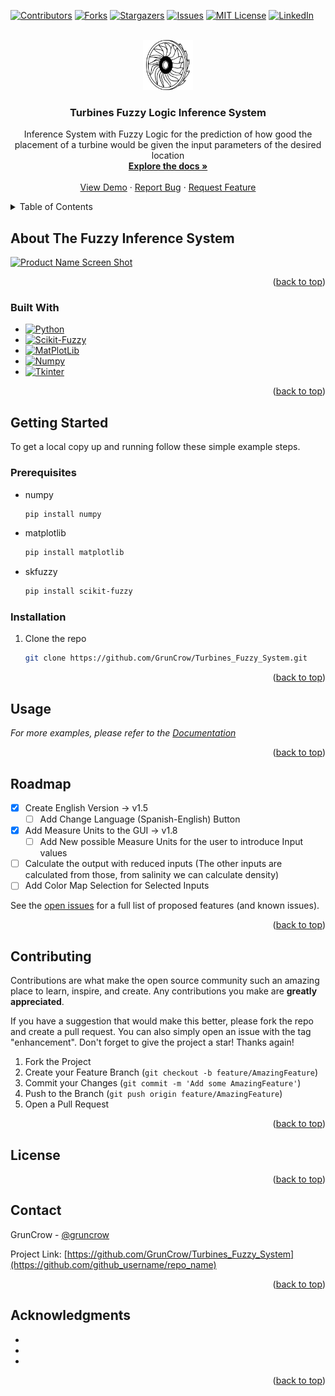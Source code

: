 <!-- Improved compatibility of back to top link: See: https://github.com/othneildrew/Best-README-Template/pull/73 -->
<a name="readme-top"></a>
<!--
*** Thanks for checking out the Best-README-Template. If you have a suggestion
*** that would make this better, please fork the repo and create a pull request
*** or simply open an issue with the tag "enhancement".
*** Don't forget to give the project a star!
*** Thanks again! Now go create something AMAZING! :D
-->



<!-- PROJECT SHIELDS -->
<!--
*** I'm using markdown "reference style" links for readability.
*** Reference links are enclosed in brackets [ ] instead of parentheses ( ).
*** See the bottom of this document for the declaration of the reference variables
*** for contributors-url, forks-url, etc. This is an optional, concise syntax you may use.
*** https://www.markdownguide.org/basic-syntax/#reference-style-links
-->
[![Contributors][contributors-shield]][contributors-url]
[![Forks][forks-shield]][forks-url]
[![Stargazers][stars-shield]][stars-url]
[![Issues][issues-shield]][issues-url]
[![MIT License][license-shield]][license-url]
[![LinkedIn][linkedin-shield]][linkedin-url]



<!-- PROJECT LOGO -->
<br />
<div align="center">
  <a href="https://github.com/github_username/repo_name">
    <img src="images/logo.png" alt="Logo" width="80" height="80">
  </a>

<h3 align="center">Turbines Fuzzy Logic Inference System</h3>

  <p align="center">
    Inference System with Fuzzy Logic for the prediction of how good the placement of a turbine would be given the input parameters of the desired location    <br />
    <a href="https://github.com/GrunCrow/Turbines_Fuzzy_System"><strong>Explore the docs »</strong></a>
    <br />
    <br />
    <a href="https://github.com/GrunCrow/Turbines_Fuzzy_System">View Demo</a>
    ·
    <a href="https://github.com/GrunCrow/Turbines_Fuzzy_System/issues">Report Bug</a>
    ·
    <a href="https://github.com/GrunCrow/Turbines_Fuzzy_System/issues">Request Feature</a>
  </p>
</div>



<!-- TABLE OF CONTENTS -->
<details>
  <summary>Table of Contents</summary>
  <ol>
    <li>
      <a href="#about-the-project">About The Project</a>
      <ul>
        <li><a href="#built-with">Built With</a></li>
      </ul>
    </li>
    <li>
      <a href="#getting-started">Getting Started</a>
      <ul>
        <li><a href="#prerequisites">Prerequisites</a></li>
        <li><a href="#installation">Installation</a></li>
      </ul>
    </li>
    <li><a href="#usage">Usage</a></li>
    <li><a href="#roadmap">Roadmap</a></li>
    <li><a href="#contributing">Contributing</a></li>
    <li><a href="#license">License</a></li>
    <li><a href="#contact">Contact</a></li>
    <li><a href="#acknowledgments">Acknowledgments</a></li>
  </ol>
</details>



<!-- ABOUT THE PROJECT -->
## About The Fuzzy Inference System

[![Product Name Screen Shot][product-screenshot]]() <!-- (https://example.com) -->

<p align="right">(<a href="#readme-top">back to top</a>)</p>



### Built With

* [![Python][Python.com]][Python-url]
* [![Scikit-Fuzzy][Scikit-Fuzzy.com]][Scikit-Fuzzy-url]
* [![MatPlotLib][MatPlotLib.com]][MatPlotLib-url]
* [![Numpy][Numpy.com]][Numpy-url]
* [![Tkinter][Tkinter.com]][Tkinter-url]


<p align="right">(<a href="#readme-top">back to top</a>)</p>



<!-- GETTING STARTED -->
## Getting Started

To get a local copy up and running follow these simple example steps.

### Prerequisites

* numpy
  ```sh
  pip install numpy
  ```
* matplotlib
  ```sh
  pip install matplotlib
  ```
* skfuzzy
  ```sh
  pip install scikit-fuzzy
  ```

### Installation
<!-- 1. Get a free API Key at [https://example.com](https://example.com) -->
1. Clone the repo
   ```sh
   git clone https://github.com/GrunCrow/Turbines_Fuzzy_System.git
   ```

<p align="right">(<a href="#readme-top">back to top</a>)</p>



<!-- USAGE EXAMPLES -->
## Usage

_For more examples, please refer to the [Documentation]()_

<p align="right">(<a href="#readme-top">back to top</a>)</p>



<!-- ROADMAP -->
## Roadmap

- [x] Create English Version -> v1.5
  - [ ] Add Change Language (Spanish-English) Button
- [x] Add Measure Units to the GUI -> v1.8
  - [ ] Add New possible Measure Units for the user to introduce Input values
- [ ] Calculate the output with reduced inputs (The other inputs are calculated from those, from salinity we can calculate density)
- [ ] Add Color Map Selection for Selected Inputs

See the [open issues](https://github.com/GrunCrow/Turbines_Fuzzy_System/issues) for a full list of proposed features (and known issues).

<p align="right">(<a href="#readme-top">back to top</a>)</p>



<!-- CONTRIBUTING -->
## Contributing

Contributions are what make the open source community such an amazing place to learn, inspire, and create. Any contributions you make are **greatly appreciated**.

If you have a suggestion that would make this better, please fork the repo and create a pull request. You can also simply open an issue with the tag "enhancement".
Don't forget to give the project a star! Thanks again!

1. Fork the Project
2. Create your Feature Branch (`git checkout -b feature/AmazingFeature`)
3. Commit your Changes (`git commit -m 'Add some AmazingFeature'`)
4. Push to the Branch (`git push origin feature/AmazingFeature`)
5. Open a Pull Request

<p align="right">(<a href="#readme-top">back to top</a>)</p>



<!-- LICENSE -->
## License

<!-- Distributed under the MIT License. See `LICENSE.txt` for more information. --->

<p align="right">(<a href="#readme-top">back to top</a>)</p>



<!-- CONTACT -->
## Contact

GrunCrow - [@gruncrow](https://twitter.com/GrunCrow) <!-- - email@email_client.com -->

Project Link: [https://github.com/GrunCrow/Turbines_Fuzzy_System](https://github.com/github_username/repo_name)

<p align="right">(<a href="#readme-top">back to top</a>)</p>



<!-- ACKNOWLEDGMENTS -->
## Acknowledgments

* []()
* []()
* []()

<p align="right">(<a href="#readme-top">back to top</a>)</p>



<!-- MARKDOWN LINKS & IMAGES -->
<!-- https://www.markdownguide.org/basic-syntax/#reference-style-links -->
[contributors-shield]: https://img.shields.io/github/contributors/GrunCrow/Turbines_Fuzzy_System.svg?style=for-the-badge
[contributors-url]: https://github.com/GrunCrow/Turbines_Fuzzy_System/graphs/contributors
[forks-shield]: https://img.shields.io/github/forks/GrunCrow/Turbines_Fuzzy_System.svg?style=for-the-badge
[forks-url]: https://github.com/GrunCrow/Turbines_Fuzzy_System/network/members
[stars-shield]: https://img.shields.io/github/stars/GrunCrow/Turbines_Fuzzy_System.svg?style=for-the-badge
[stars-url]: https://github.com/GrunCrow/Turbines_Fuzzy_System/stargazers
[issues-shield]: https://img.shields.io/github/issues/GrunCrow/Turbines_Fuzzy_System.svg?style=for-the-badge
[issues-url]: https://github.com/GrunCrow/Turbines_Fuzzy_System/issues
[license-shield]: https://img.shields.io/github/license/GrunCrow/Turbines_Fuzzy_System.svg?style=for-the-badge
[license-url]: https://github.com/GrunCrow/Turbines_Fuzzy_System/blob/master/LICENSE.txt
[linkedin-shield]: https://img.shields.io/badge/-LinkedIn-black.svg?style=for-the-badge&logo=linkedin&colorB=555
[linkedin-url]: https://www.linkedin.com/in/alba-quez-guez/
[product-screenshot]: images/screenshot.png
[Next.js]: https://img.shields.io/badge/next.js-000000?style=for-the-badge&logo=nextdotjs&logoColor=white
[Next-url]: https://nextjs.org/
[React.js]: https://img.shields.io/badge/React-20232A?style=for-the-badge&logo=react&logoColor=61DAFB
[React-url]: https://reactjs.org/
[Vue.js]: https://img.shields.io/badge/Vue.js-35495E?style=for-the-badge&logo=vuedotjs&logoColor=4FC08D
[Vue-url]: https://vuejs.org/
[Angular.io]: https://img.shields.io/badge/Angular-DD0031?style=for-the-badge&logo=angular&logoColor=white
[Angular-url]: https://angular.io/
[Svelte.dev]: https://img.shields.io/badge/Svelte-4A4A55?style=for-the-badge&logo=svelte&logoColor=FF3E00
[Svelte-url]: https://svelte.dev/
[Laravel.com]: https://img.shields.io/badge/Laravel-FF2D20?style=for-the-badge&logo=laravel&logoColor=white
[Laravel-url]: https://laravel.com
[Bootstrap.com]: https://img.shields.io/badge/Bootstrap-563D7C?style=for-the-badge&logo=bootstrap&logoColor=white
[Bootstrap-url]: https://getbootstrap.com
[JQuery.com]: https://img.shields.io/badge/jQuery-0769AD?style=for-the-badge&logo=jquery&logoColor=white
[JQuery-url]: https://jquery.com 

[Python.com]: https://img.shields.io/badge/Python-0769AD?style=for-the-badge&logo=python&logoColor=ffd748
[Python-url]: https://www.python.org
[Scikit-Fuzzy.com]: https://img.shields.io/badge/ScikitFuzzy-01018c?style=for-the-badge&logo=python&logoColor=white
[Scikit-Fuzzy-url]: https://pythonhosted.org/scikit-fuzzy/overview.html
[MatPlotLib.com]: https://img.shields.io/badge/MatPlotLib-11557c?style=for-the-badge&logo=circle&logoColor=white
[MatPlotLib-url]: https://matplotlib.org
[Numpy.com]: https://img.shields.io/badge/Numpy-4d77cf?style=for-the-badge&logo=numpy&logoColor=4dabcf
[Numpy-url]: https://numpy.org
[Tkinter.com]: https://img.shields.io/badge/Tkinter-ffd748?style=for-the-badge&logo=python&logoColor=0769AD
[Tkinter-url]: https://docs.python.org/3/library/tkinter.html
